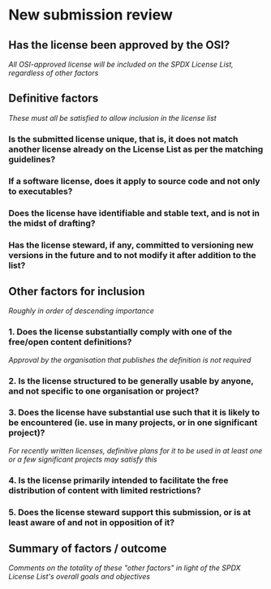 # New submission review

## Has the license been approved by the OSI?

*All OSI-approved license will be included on the SPDX License List, regardless of other factors*

## Definitive factors

*These must all be satisfied to allow inclusion in the license list*

### Is the submitted license unique, that is, it does not match another license already on the License List as per the matching guidelines?

### If a software license, does it apply to source code and not only to executables?

### Does the license have identifiable and stable text, and is not in the midst of drafting?

### Has the license steward, if any, committed to versioning new versions in the future and to not modify it after addition to the list?

## Other factors for inclusion

*Roughly in order of descending importance*

### 1. Does the license substantially comply with one of the free/open content definitions?

*Approval by the organisation that publishes the definition is not required*

### 2. Is the license structured to be generally usable by anyone, and not specific to one organisation or project?

### 3. Does the license have substantial use such that it is likely to be encountered (ie. use in many projects, or in one significant project)?

*For recently written licenses, definitive plans for it to be used in at least one or a few significant projects may satisfy this*

### 4. Is the license primarily intended to facilitate the free distribution of content with limited restrictions?

### 5. Does the license steward support this submission, or is at least aware of and not in opposition of it?

## Summary of factors / outcome

*Comments on the totality of these "other factors" in light of the SPDX License List's overall goals and objectives*

